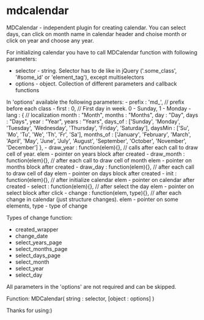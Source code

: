 # mdcalendar
MDCalendar - independent plugin for creating calendar. You can select days, can click on month name in calendar header and choise month or click on year and choose any year.

For initializing calendar you have to call MDCalendar function with following parameters:
  - selector - string. Selector has to de like in jQuery ('.some_class', '#some_id' or 'element_tag'), except multiselectors
  - options - object. Collection of different parameters and callback functions

  In 'options' available the following parameters:
    - prefix  : 'md_',    // prefix before each class
    - first   : 0,        // First day in week. 0 - Sunday, 1 - Monday
    - lang    : {         // localization
        month   : "Month",
        months  : "Months",
        day     : "Day",
        days    : "Days",
        year    : "Year",
        years   : "Years",
        days_of     : ['Sunday', 'Monday', 'Tuesday', 'Wednesday', 'Thursday', 'Friday', 'Saturday'],
        daysMin     : ['Su', 'Mo', 'Tu', 'We', 'Th', 'Fr', 'Sa'],
        months_of   : ['January', 'February', 'March', 'April', 'May', 'June', 'July', 'August', 'September', 'October', 'November', 'December']
    },
    - draw_year   : function(elem){},     // calls after each call to draw cell of year.    elem - pointer on years block after created
    - draw_month  : function(elem){},     // after each call to draw cell of month  elem - pointer on months block after created
    - draw_day    : function(elem){},     // after each call to draw cell of day    elem - pointer on days block  after created
    - init        : function(elem){},     // after initialize calendar  elem - pointer on calendar after created
    - select      : function(elem){},     // after select the day   elem - pointer on select block after click
    - change      : function(elem, type){},     // after each change in calendar (just structure changes).   elem - pointer on some elements, type - type of change

Types of change function:
  - created_wrapper
  - change_date
  - select_years_page
  - select_months_page
  - select_days_page
  - select_month
  - select_year
  - select_day

All parameters in the 'options' are not required and can be skipped. 

Function: MDCalendar( string : selector, [object : options] )

Thanks for using:) 
